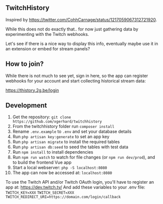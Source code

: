 ## TwitchHistory

Inspired by https://twitter.com/CohhCarnage/status/1217059067312721920.

While this does not do exactly that.. for now just gathering data by experimenting with the Twitch webhooks.

Let's see if there is a nice way to display this info, eventually maybe use it in an extension or embed for stream panels?

## How to join?
While there is not much to see yet, sign in here, so the app can register webhooks for your account and start collecting historical stream data:

https://thistory.2g.be/login

## Development
1. Get the repository: `git clone https://github.com/xgerhard/twitchhistory`
2. From the twitchhistory folder run `composer install`
3. Rename `.env.example` to `.env` and set your database details
4. Run `php artisan key:generate` to set an app key
5. Run `php artisan migrate` to install the required tables
6. Run `php artisan db:seed` to seed the tables with test data
7. Run `npm install` to install dependencies
8. Run `npm run watch` to watch for file changes (or `npm run dev/prod`), and to build the frontend Vue app
9. Start a local webserver: `php -S localhost:8080`
10. The app can now be accessed at: `localhost:8080`

To use the Twitch API and/or Twitch OAuth login, you'll have to register an app at: https://dev.twitch.tv/
And add these variables to your .env file:
`TWITCH_KEY=XXX`
`TWITCH_SECRET=XXX`
`TWITCH_REDIRECT_URI=https://domain.com/login/callback`
